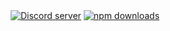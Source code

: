 <div align="center">
<a href="https://discord.gg/djs"><img src="https://img.shields.io/discord/222078108977594368?style=for-the-badge&color=5865F2&logo=discord&logoColor=white" alt="Discord server" /></a>
    <a href="https://www.npmjs.com/package/discord-gamecord"><img src="https://img.shields.io/npm/dt/discord-gamecord.svg?maxAge=3600&color=CC3534&style=for-the-badge&logo=npm" alt="npm downloads" /></a>
</div>
